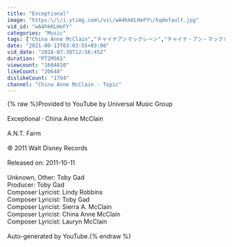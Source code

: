 ```yaml
---
title: "Exceptional"
image: "https:\/\/i.ytimg.com\/vi\/wA4hkKLHeFY\/hqdefault.jpg"
vid_id: "wA4hkKLHeFY"
categories: "Music"
tags: ["China Anne McClain","チャイナアンマックレーン","チャイナ・アン・マックレーン"]
date: "2021-09-13T03:03:55+03:00"
vid_date: "2018-07-30T12:56:45Z"
duration: "PT2M56S"
viewcount: "1604810"
likeCount: "20648"
dislikeCount: "1704"
channel: "China Anne McClain - Topic"
---
```

{% raw %}Provided to YouTube by Universal Music Group<br /><br />Exceptional · China Anne McClain<br /><br />A.N.T. Farm<br /><br />℗ 2011 Walt Disney Records<br /><br />Released on: 2011-10-11<br /><br />Unknown, Other: Toby Gad<br />Producer: Toby Gad<br />Composer  Lyricist: Lindy Robbins<br />Composer  Lyricist: Toby Gad<br />Composer  Lyricist: Sierra A. McClain<br />Composer  Lyricist: China Anne McClain<br />Composer  Lyricist: Lauryn McClain<br /><br />Auto-generated by YouTube.{% endraw %}
